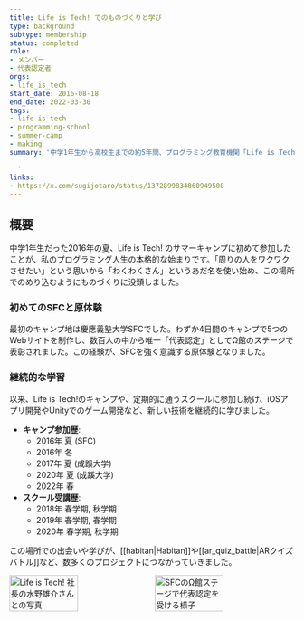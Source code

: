 ```yaml
---
title: Life is Tech! でのものづくりと学び
type: background
subtype: membership
status: completed
role:
- メンバー
- 代表認定者
orgs:
- life_is_tech
start_date: 2016-08-18
end_date: 2022-03-30
tags:
- life-is-tech
- programming-school
- summer-camp
- making
summary: '中学1年生から高校生までの約5年間、プログラミング教育機関「Life is Tech!」のキャンプやスクールに参加。プログラミングとものづくりの基礎を学び、数々の作品を生み出す原点となった。

  '
links:
- https://x.com/sugijotaro/status/1372899834860949508
---
```

## 概要
中学1年生だった2016年の夏、Life is Tech! のサマーキャンプに初めて参加したことが、私のプログラミング人生の本格的な始まりです。「周りの人をワクワクさせたい」という思いから「わくわくさん」というあだ名を使い始め、この場所でのめり込むようにものづくりに没頭しました。

### 初めてのSFCと原体験
最初のキャンプ地は慶應義塾大学SFCでした。わずか4日間のキャンプで5つのWebサイトを制作し、数百人の中から唯一「代表認定」としてΩ館のステージで表彰されました。この経験が、SFCを強く意識する原体験となりました。

### 継続的な学習
以来、Life is Tech!のキャンプや、定期的に通うスクールに参加し続け、iOSアプリ開発やUnityでのゲーム開発など、新しい技術を継続的に学びました。

- **キャンプ参加歴**:
  - 2016年 夏 (SFC)
  - 2016年 冬
  - 2017年 夏 (成蹊大学)
  - 2020年 夏 (成蹊大学)
  - 2022年 春
- **スクール受講歴**:
  - 2018年 春学期, 秋学期
  - 2019年 春学期, 春学期
  - 2020年 春学期, 秋学期

この場所での出会いや学びが、[[habitan|Habitan]]や[[ar_quiz_battle|ARクイズバトル]]など、数多くのプロジェクトにつながっていきました。

<div style="display: flex; gap: 10px;">
    <img src="linked_assets/30_Background/memberships/life_is_tech_activity/with_ceo.jpg" alt="Life is Tech! 社長の水野雄介さんとの写真" width="49%">
    <img src="linked_assets/30_Background/memberships/life_is_tech_activity/sfc_award.jpg" alt="SFCのΩ館ステージで代表認定を受ける様子" width="49%">
</div>
